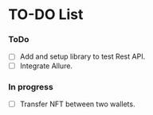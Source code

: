# TO-DO List
### ToDo
- [ ] Add and setup library to test Rest API.
- [ ] Integrate Allure.
### In progress
- [ ] Transfer NFT between two wallets.